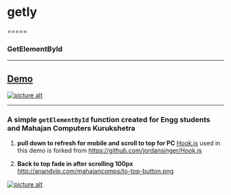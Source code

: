 # getly
=====

### GetElementById 


***
## [Demo](http://anandvip.com/mahajancomps)
[![picture alt](http://placehold.it/600x150/15ab83/fff&text=Mahajan%20Computers)](http://anandvip.com/mahajancomps)


***
### A simple `getElementById` function created for Engg students and Mahajan Computers Kurukshetra

1. **pull down to refresh for mobile and scroll to top for PC**
[Hook.js](https://github.com/jordansinger/Hook.js) used in this demo is forked from
https://github.com/jordansinger/Hook.js 

2. **Back to top fade in after scrolling 100px** http://anandvip.com/mahajancomps/to-top-button.png


[![picture alt](http://placehold.it/700x80/900/fff&text=Vipul%20Anand)](http://anandvip.blogspot.com)


